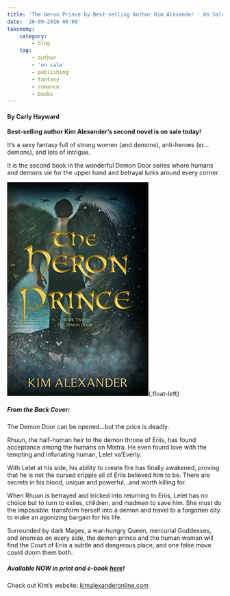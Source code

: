 ```yaml
---
title: 'The Heron Prince by Best-selling Author Kim Alexander - On Sale Now!'
date: '20-09-2016 00:00'
taxonomy:
    category:
        - blog
    tag:
        - author
        - 'on sale'
        - publishing
        - fantasy
        - romance
        - books
---
```


#### By Carly Hayward

**Best-selling author Kim Alexander’s second novel is on sale today!**

It’s a sexy fantasy full of strong women (and demons), anti-heroes (er…demons), and lots of intrigue.

It is the second book in the wonderful Demon Door series where humans and demons vie for the upper hand and betrayal lurks around every corner.

![](Book_Light_Editorial_HeronPrince_cover.jpg){.float-left}

##### From the Back Cover:

The Demon Door can be opened...but the price is deadly.

Rhuun, the half-human heir to the demon throne of Eriis, has found acceptance among the humans on Mistra. He even found love with the tempting and infuriating human, Lelet va’Everly.

With Lelet at his side, his ability to create fire has finally awakened, proving that he is not the cursed cripple all of Eriis believed him to be. There are secrets in his blood, unique and powerful...and worth killing for.

When Rhuun is betrayed and tricked into returning to Eriis, Lelet has no choice but to turn to exiles, children, and madmen to save him. She must do the impossible: transform herself into a demon and travel to a forgotten city to make an agonizing bargain for his life.

Surrounded by dark Mages, a war-hungry Queen, mercurial Goddesses, and enemies on every side, the demon prince and the human woman will find the Court of Eriis a subtle and dangerous place, and one false move could doom them both.

##### Available NOW in print and e-book [here](https://www.amazon.com/Heron-Prince-Demon-Door-Book-ebook/dp/B01LA4RYZ8/ref=tmm_kin_swatch_0?_encoding=UTF8&qid=1474387363&sr=8-1?target=_blank)!

Check out Kim’s website: [kimalexanderonline.com](http://kimalexanderonline.com/wp/?target=_blank)